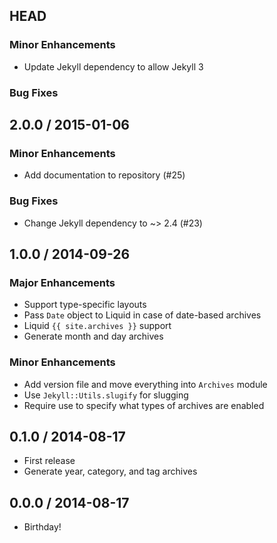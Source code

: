 ## HEAD

### Minor Enhancements
  * Update Jekyll dependency to allow Jekyll 3

### Bug Fixes

## 2.0.0 / 2015-01-06

### Minor Enhancements
  * Add documentation to repository (#25)

### Bug Fixes
  * Change Jekyll dependency to ~> 2.4 (#23)

## 1.0.0 / 2014-09-26

### Major Enhancements
  * Support type-specific layouts
  * Pass `Date` object to Liquid in case of date-based archives
  * Liquid `{{ site.archives }}` support
  * Generate month and day archives

### Minor Enhancements
  * Add version file and move everything into `Archives` module
  * Use `Jekyll::Utils.slugify` for slugging
  * Require use to specify what types of archives are enabled

## 0.1.0 / 2014-08-17
  * First release
  * Generate year, category, and tag archives

## 0.0.0 / 2014-08-17
  * Birthday!
